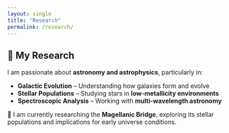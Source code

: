 ```yaml
---
layout: single
title: "Research"
permalink: /research/
---
```


## 🔭 My Research  

I am passionate about **astronomy and astrophysics**, particularly in:  

- **Galactic Evolution** – Understanding how galaxies form and evolve  
- **Stellar Populations** – Studying stars in **low-metallicity environments**  
- **Spectroscopic Analysis** – Working with **multi-wavelength astronomy**  

🚀 I am currently researching the **Magellanic Bridge**, exploring its stellar populations and implications for early universe conditions.  
